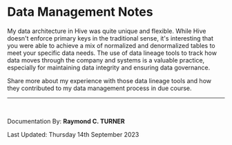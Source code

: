 # Data Management Notes

My data architecture in Hive was quite unique and flexible. While Hive doesn't enforce primary keys in the traditional sense, it's interesting that you were able to achieve a mix of normalized and denormalized tables to meet your specific data needs. The use of data lineage tools to track how data moves through the company and systems is a valuable practice, especially for maintaining data integrity and ensuring data governance.

Share more about my experience with those data lineage tools and how they contributed to my data management process in due course.

---

</br>

Documentation By: **Raymond C. TURNER**

Last Updated: Thursday 14th September 2023